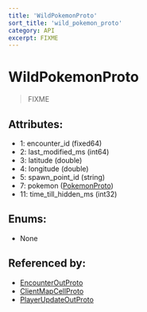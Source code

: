 ```yaml
---
title: 'WildPokemonProto'
sort_title: 'wild_pokemon_proto'
category: API
excerpt: FIXME
---
```


# WildPokemonProto

> FIXME

## Attributes:

- 1: encounter_id (fixed64)
- 2: last_modified_ms (int64)
- 3: latitude (double)
- 4: longitude (double)
- 5: spawn_point_id (string)
- 7: pokemon ([PokemonProto](../PokemonProto/))
- 11: time_till_hidden_ms (int32)

## Enums:

- None

## Referenced by:

- [EncounterOutProto](../EncounterOutProto/)
- [ClientMapCellProto](../ClientMapCellProto/)
- [PlayerUpdateOutProto](../PlayerUpdateOutProto/)
